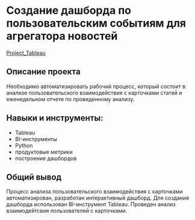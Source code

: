 # Создание дашборда по пользовательским событиям для агрегатора новостей

[Project_Tableau](ссылка)

## Описание проекта
Необходимо автоматизировать рабочий процесс, который состоит в анализе пользовательского взаимодействия с карточками статей и еженедельном отчете по проведенному анализу.

## Навыки и инструменты:
* Tableau
* BI-инструменты
* Python
* продуктовые метрики
* построение дашбордов

## Общий вывод
Процесс анализа пользовательского взаимодействия с карточками автоматизирован, разработан интерактивный дашборд. Для создания дашборда использован BI-инструмент Tableau. Проведен анализ взаимодейтсвия пользователей с карточками.
